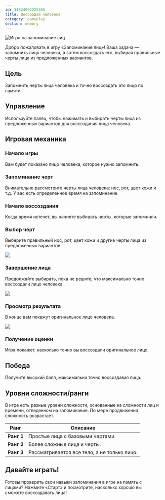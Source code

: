 ```yaml
---
id: 34824992225305
title: Воссоздай человека
category: gameplay
section: memory
---
```

![Игра на запоминание лиц](https://help.studycat.com/hc/article_attachments/34824961331481)

Добро пожаловать в игру «Запоминание лиц»! Ваша задача — запомнить лицо человека, а затем воссоздать его, выбирая правильные черты лица из предложенных вариантов.

## Цель

Запомнить черты лица человека и точно воссоздать это лицо по памяти.

## Управление

Используйте палец, чтобы нажимать и выбирать черты лица из предложенных вариантов для воссоздания лица человека.

## Игровая механика

### Начало игры

Вам будет показано лицо человека, которое нужно запомнить.

### Запоминание черт

Внимательно рассмотрите черты лица человека: нос, рот, цвет кожи и т.д. У вас есть определенное время на запоминание.

### Начало воссоздания

Когда время истечет, вы начнете выбирать черты, которые запомнили.

### Выбор черт

Выберите правильный нос, рот, цвет кожи и другие черты лица из предложенных вариантов.

![](https://help.studycat.com/hc/article_attachments/34824961340697)

### Завершение лица

Продолжайте выбирать, пока не решите, что максимально точно воссоздали лицо человека.

![](https://help.studycat.com/hc/article_attachments/34824961345177)

### Просмотр результата

В конце вам покажут оригинальное лицо человека.

![](https://help.studycat.com/hc/article_attachments/34824961349017)

### Получение оценки

Игра покажет, насколько точно вы воссоздали оригинальное лицо.

## Победа

Получите высокий балл, максимально точно воссоздавая лица.

## Уровни сложности/ранги

В игре есть разные уровни сложности, основанные на сложности лиц и времени, отведенном на запоминание. По мере продвижения сложность возрастает.

| Ранг | Описание |
| --- | --- |
| **Ранг&nbsp;1** | Простые лица с базовыми чертами. |
| **Ранг&nbsp;2** | Более сложные лица и черты. |
| **Ранг&nbsp;3** | Рассматривается все тело, а не только лицо. |

## Давайте играть!

Готовы проверить свои навыки запоминания в игре на память с лицами? Нажмите «Старт» и посмотрите, насколько хорошо вы сможете воссоздавать лица!
